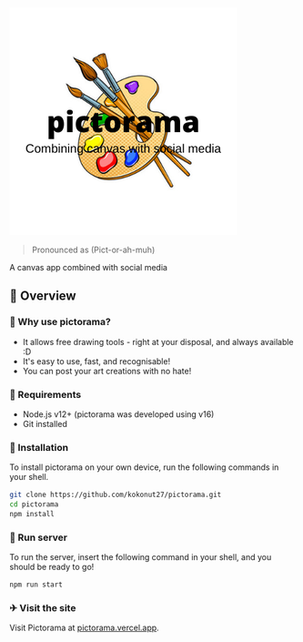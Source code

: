 <img src="https://raw.githubusercontent.com/kokonut27/pictorama/main/public/logo.png">

> Pronounced as (Pict-or-ah-muh)

<p>A canvas app combined with social media</p>

## 📖 Overview
### 🎨 Why use pictorama?
* It allows free drawing tools - right at your disposal, and always available :D
* It's easy to use, fast, and recognisable!
* You can post your art creations with no hate!


### 💾 Requirements
* Node.js v12+ (pictorama was developed using v16)
* Git installed

### 🔌 Installation

To install pictorama on your own device, run the following commands in your shell.

```bash
git clone https://github.com/kokonut27/pictorama.git
cd pictorama
npm install
```

### 📡 Run server

To run the server, insert the following command in your shell, and you should be ready to go!

```bash
npm run start
```

### ✈ Visit the site

Visit Pictorama at [pictorama.vercel.app](https://pictorama.vercel.app).
